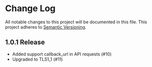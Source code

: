 # Change Log
All notable changes to this project will be documented in this file.
This project adheres to [Semantic Versioning](http://semver.org/).

## 1.0.1 Release

- Added support callback_url in API requests (#10)
- Upgraded to TLS1_1 (#11)
